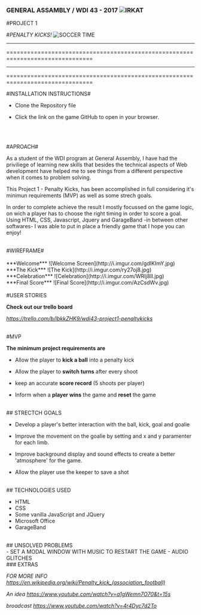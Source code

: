 ### GENERAL ASSAMBLY / WDI 43 - 2017 ![IRKAT](http://i.imgur.com/xKn2oFy.png?1)
#PROJECT 1

#*PENALTY KICKS!*
![SOCCER TIME](http://i.imgur.com/HRtaR8f.jpg)

*******************************************************************************
===============================================================================
*******************************************************************************
===============================================================================



#INSTALLATION  INSTRUCTIONS#
- Clone the Repository file
- Click the link on the game GitHub to open in your browser.
  
  <br>
  <br>
  
#APROACH#

As a student of the WDI program at General Assembly, I have had the priviliege of learning new skills that besides the technical aspects of Web development have helped me to see things from a different perspective when it comes to problem solving.

This Project 1 - Penalty Kicks, has been accomplished in full considering it's minimun requirements (MVP) as well as some strech goals.

In order to complete achieve the result I mostly focussed on the game logic, on wich a player has to choose the right timing in order to score a goal. Using HTML, CSS, Javascript, Jquery and GarageBand -in between other softwares- I was able to put in place a friendly game that I hope you can enjoy!

<br>
#WIREFRAME#
<br>

<br>
***Welcome***
![Welcome Screen](http://i.imgur.com/gdIKImY.jpg)

<br>
***The Kick***
![The Kick](http://i.imgur.com/ry27oj8.jpg)

<br>
***Celebration***
![Celebration](http://i.imgur.com/WRIj8II.jpg)

<br>
***Final Score***
![Final Score](http://i.imgur.com/AzCsdWv.jpg)
<br>


<br>
#USER STORIES
<br>

**Check out our trello board**

 *https://trello.com/b/lbkkZHK9/wdi43-project1-penaltykicks*
 
 
<br>
#MVP
<br>

**The minimum project requirements are**
	
  
  - Allow the player to **kick a ball** into a penalty kick
  
  - Allow the player to **switch turns** after every shoot
  
  - keep an accurate **score record** (5 shoots per player)
  
  - Inform when a **player wins** the game and **reset** the game

<br>
## STRECTCH GOALS
<br>

- Develop a player's better interaction with the ball, kick, goal and goalie
- Improve the movement on the goalie by setting and x and y paramenter for each limb.

- Improve background display and sound effects to create a better 'atmosphere' for
  the game.
  
- Allow the player use the keeper to save a shot

<br>
## TECHNOLOGIES USED
<br>

- HTML
- CSS
- Some vanilla JavaScript and JQuery
- Microsoft Office
- GarageBand


<br>
## UNSOLVED PROBLEMS
<br>
- SET A MODAL WINDOW WITH MUSIC TO RESTART THE GAME
- AUDIO GLITCHES

<br>
### EXTRAS
<br>

 *FOR MORE INFO https://en.wikipedia.org/wiki/Penalty_kick_(association_football)*

 *An idea https://www.youtube.com/watch?v=a1gWemn7O70&t=15s*

 *broadcast https://www.youtube.com/watch?v=4r4Dyc7d2To*
<br>
 
